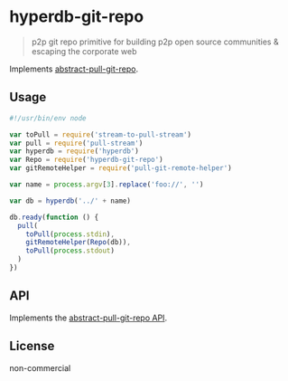 # hyperdb-git-repo

> p2p git repo primitive for building p2p open source communities & escaping the
> corporate web

Implements [abstract-pull-git-repo][1].

## Usage

```js
#!/usr/bin/env node

var toPull = require('stream-to-pull-stream')
var pull = require('pull-stream')
var hyperdb = require('hyperdb')
var Repo = require('hyperdb-git-repo')
var gitRemoteHelper = require('pull-git-remote-helper')

var name = process.argv[3].replace('foo://', '')

var db = hyperdb('../' + name)

db.ready(function () {
  pull(
    toPull(process.stdin),
    gitRemoteHelper(Repo(db)),
    toPull(process.stdout)
  )
})
```

## API

Implements the [abstract-pull-git-repo API][1].

## License

non-commercial

[1]: https://github.com/clehner/abstract-pull-git-repo
